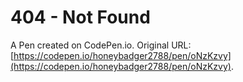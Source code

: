 # 404 - Not Found

A Pen created on CodePen.io. Original URL: [https://codepen.io/honeybadger2788/pen/oNzKzvy](https://codepen.io/honeybadger2788/pen/oNzKzvy).


